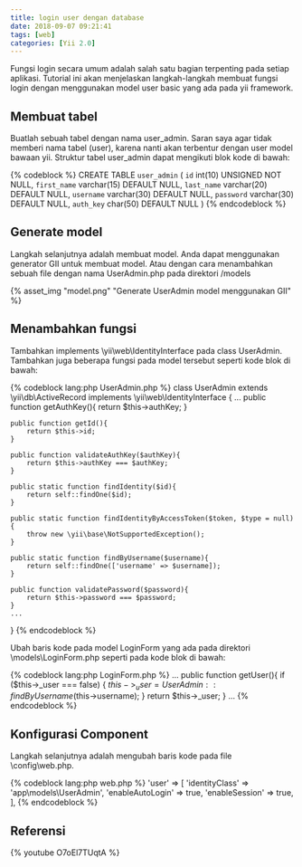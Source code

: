 ```yaml
---
title: login user dengan database
date: 2018-09-07 09:21:41
tags: [web]
categories: [Yii 2.0]
---
```


Fungsi login secara umum adalah salah satu bagian terpenting pada setiap aplikasi. Tutorial ini akan menjelaskan langkah-langkah membuat fungsi login dengan menggunakan model user basic yang ada pada yii framework.

## Membuat tabel
Buatlah sebuah tabel dengan nama user_admin. Saran saya agar tidak memberi nama tabel (user), karena nanti akan terbentur dengan user model bawaan yii. Struktur tabel user_admin dapat mengikuti blok kode di bawah:

{% codeblock %}
CREATE TABLE `user_admin` (
  `id` int(10) UNSIGNED NOT NULL,
  `first_name` varchar(15) DEFAULT NULL,
  `last_name` varchar(20) DEFAULT NULL,
  `username` varchar(30) DEFAULT NULL,
  `password` varchar(30) DEFAULT NULL,
  `auth_key` char(50) DEFAULT NULL
) 
{% endcodeblock %}

<!-- more -->
## Generate model
Langkah selanjutnya adalah membuat model. Anda dapat menggunakan generator GII untuk membuat model. Atau dengan cara menambahkan sebuah file dengan nama UserAdmin.php pada direktori /models

{% asset_img "model.png" "Generate UserAdmin model menggunakan GII" %}

## Menambahkan fungsi
Tambahkan implements \yii\web\IdentityInterface pada class UserAdmin. Tambahkan juga beberapa fungsi pada model tersebut seperti kode blok di bawah:

{% codeblock lang:php UserAdmin.php %}
class UserAdmin extends \yii\db\ActiveRecord implements \yii\web\IdentityInterface
{
    ...
    public function getAuthKey(){
        return $this->authKey;
    }

    public function getId(){
        return $this->id;
    }

    public function validateAuthKey($authKey){
        return $this->authKey === $authKey;
    }

    public static function findIdentity($id){
        return self::findOne($id);
    }

    public static function findIdentityByAccessToken($token, $type = null){
        throw new \yii\base\NotSupportedException();
    }

    public static function findByUsername($username){
        return self::findOne(['username' => $username]);
    }

    public function validatePassword($password){
        return $this->password === $password;
    }
    ...
}
{% endcodeblock %}

Ubah baris kode pada model LoginForm yang ada pada direktori \models\LoginForm.php seperti pada kode blok di bawah:

{% codeblock lang:php LoginForm.php %}
    ...
    public function getUser(){
        if ($this->_user === false) {
            $this->_user = UserAdmin::findByUsername($this->username);
        }
        return $this->_user;
    }
    ...
{% endcodeblock %}

## Konfigurasi Component 

Langkah selanjutnya adalah mengubah baris kode pada file \config\web.php.

{% codeblock lang:php web.php %}
'user' => [
    'identityClass' => 'app\models\UserAdmin',
    'enableAutoLogin' => true,
    'enableSession' => true,
],
{% endcodeblock %}

## Referensi
{% youtube O7oEl7TUqtA %}
